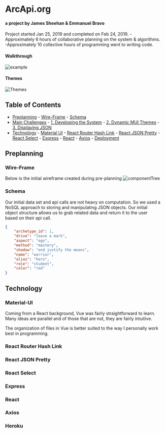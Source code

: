 # ArcApi.org

#### a project by James Sheehan & Emmanuel Bravo

Project started Jan 25, 2019 and completed on Feb 24, 2019.
-Approximately 6 hours of collaborative planning on the system & algorithms.
-Approximately 10 collective hours of programming went to writing code.

#### Walkthrough

![example](https://media.giphy.com/media/oFS6v0Kem9iOqKsxcb/giphy.gif)

#### Themes

![Themes](https://media.giphy.com/media/1X7v50FreM0qkRJo6T/giphy.gif)

## Table of Contents

- [Preplanning](#preplanning) - [Wire-Frame](#wire-frame) - [Schema](#schema)
- [Main Challenges](#main-challenges) - [1. Developing the System](#developing-the-system) - [2. Dynamic MUI Themes](#dynamic-mui-themes) - [3. Displaying JSON](#react-json-pretty)
- [Technology](#technology) - [Material UI](#material-ui) - [React Router Hash Link](#react-router-hash-link) - [React JSON Pretty](#react-json-pretty) - [React Select](#react-select) - [Express](#express) - [React](#react) - [Axios](#axios) - [Deployment](#deployment)

## Preplanning

### Wire-Frame

Below is the initial wireframe created during pre-planning
![componentTree](https://s3.us-east-2.amazonaws.com/khamwas-readme/Screen+Shot+2019-02-26+at+7.21.55+PM.png)

### Schema

Our initial data set and api calls are not heavy on computation. So we used a NoSQL approach to storing and manipulating JSON objects. Our initial object structure allows us to grab related data and return it to the user based on their api call.

```json
{
	"archetype_id": 1,
	"drive": "leave a mark",
	"aspect": "ego",
	"method": "mastery",
	"shadow": "end justify the means",
	"name": "warrior",
	"alias": "hero",
	"role": "student",
	"color": "red"
}
```

## Technology

### Material-UI

Coming from a React background, Vue was fairly straightforward to learn. Many ideas are parallel and of those that are not, they are fairly intuitive.

The organization of files in Vue is better suited to the way I personally work best in programming.

### React Router Hash Link

### React JSON Pretty

### React Select

### Express

### React

### Axios

### Heroku
